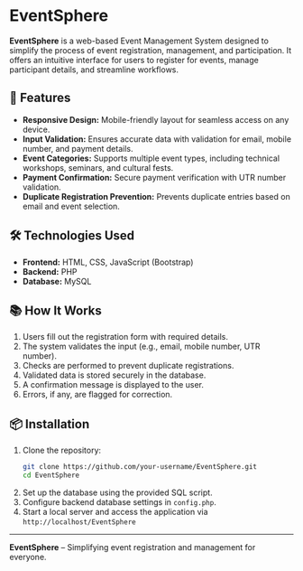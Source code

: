# EventSphere

**EventSphere** is a web-based Event Management System designed to simplify the process of event registration, management, and participation. It offers an intuitive interface for users to register for events, manage participant details, and streamline workflows.

## 🚀 Features
- **Responsive Design:** Mobile-friendly layout for seamless access on any device.
- **Input Validation:** Ensures accurate data with validation for email, mobile number, and payment details.
- **Event Categories:** Supports multiple event types, including technical workshops, seminars, and cultural fests.
- **Payment Confirmation:** Secure payment verification with UTR number validation.
- **Duplicate Registration Prevention:** Prevents duplicate entries based on email and event selection.

## 🛠️ Technologies Used
- **Frontend:** HTML, CSS, JavaScript (Bootstrap)
- **Backend:** PHP
- **Database:** MySQL

## 📚 How It Works
1. Users fill out the registration form with required details.
2. The system validates the input (e.g., email, mobile number, UTR number).
3. Checks are performed to prevent duplicate registrations.
4. Validated data is stored securely in the database.
5. A confirmation message is displayed to the user.
6. Errors, if any, are flagged for correction.

## 📦 Installation
1. Clone the repository:
   ```bash
   git clone https://github.com/your-username/EventSphere.git
   cd EventSphere
   ```
2. Set up the database using the provided SQL script.
3. Configure backend database settings in `config.php`.
4. Start a local server and access the application via `http://localhost/EventSphere`

---
**EventSphere** – Simplifying event registration and management for everyone.

